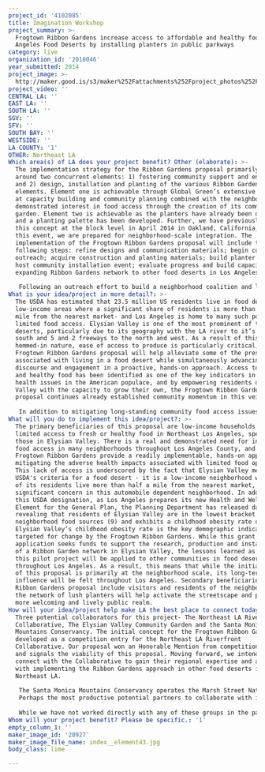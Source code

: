 ```yaml
---
project_id: '4102085'
title: Imagination Workshop
project_summary: >-
  Frogtown Ribbon Gardens increase access to affordable and healthy food in Los
  Angeles Food Deserts by installing planters in public parkways
category: live
organization_id: '2018046'
year_submitted: 2014
project_image: >-
  http://maker.good.is/s3/maker%252Fattachments%252Fproject_photos%252Fimages%252F20927%252Fdisplay%252Findex__element43.jpg=c570x385
project_video: ''
CENTRAL LA: ''
EAST LA: ''
SOUTH LA: ''
SGV: ''
SFV: ''
SOUTH BAY: ''
WESTSIDE: ''
LA COUNTY: '1'
OTHER: Northeast LA
Which area(s) of LA does your project benefit? Other (elaborate): >-
  The implementation strategy for the Ribbon Gardens proposal primarily revolves
  around two concurrent elements: 1) fostering community support and engagement
  and 2) design, installation and planting of the various Ribbon Garden
  elements. Element one is achievable through Global Green’s extensive expertise
  at capacity building and community planning combined with the neighborhood’s
  demonstrated interest in food access through the creation of its community
  garden. Element two is achievable as the planters have already been designed
  and a planting palette has been developed. Further, we have previously tested
  this concept at the block level in April 2014 in Oakland, California, and from
  this event, we are prepared for neighborhood-scale integration. The
  implementation of the Frogtown Ribbon Gardens proposal will include the
  following steps: refine designs and communication materials; begin community
  outreach; acquire construction and planting materials; build planter kits;
  host community installation event; evaluate progress and build capacity for
  expanding Ribbon Gardens network to other food deserts in Los Angeles. 
   
   Following an outreach effort to build a neighborhood coalition and leverage the strength of an existing community garden and the existing network of fruit trees distributed throughout Elysian Valley, the implementation strategy follows two paths. First, kits will be created for each planter that include lumber in pre-cut dimensions, fasteners, assembly and planting instructions so that all that is needed for assembly is a power drill. Global Green will host an installation event for community members and volunteers to assemble, install and plant these planters. The second strategy is the distribution of assembly and planting instructions in a booklet for residents to make their own planters. Each planter has been designed with ease of fabrication in mind, and as a result, all lumber cuts are either 90o or 45o, and can be performed free of charge at most hardware stores. The average parkway strip in Elysian Valley is 180 square feet, and with an average of 24 strips per block, there is nearly a basketball court’s worth of planting space each. Using a conservative .3 yield, roughly 1,300 pounds of fresh food per block per year can be produced; a significant contribution towards a healthier diet in a neighborhood lacking access to healthy foods, and assuming an average produce price of $2 per pound, a significant cost savings as well.
What is your idea/project in more detail?: >-
  The USDA has estimated that 23.5 million US residents live in food deserts-
  low-income areas where a significant share of residents is more than half a
  mile from the nearest market- and Los Angeles is home to many such pockets of
  limited food access. Elysian Valley is one of the most prominent of these food
  deserts, particularly due to its geography with the LA river to it’s east and
  south and 5 and 2 freeways to the north and west. As a result of this
  hemmed-in nature, ease of access to produce is particularly critical, and the
  Frogtown Ribbon Gardens proposal will help alleviate some of the pressures
  associated with living in a food desert while simultaneously advancing public
  discourse and engagement in a proactive, hands-on approach. Access to fresh
  and healthy food has been identified as one of the key indicators in many
  health issues in the American populace, and by empowering residents of Elysian
  Valley with the capacity to grow their own, the Frogtown Ribbon Gardens
  proposal continues already established community momentum in this vein.
   
   In addition to mitigating long-standing community food access issues in Elysian Valley, the Frogtown Ribbon Gardens serve as a neighborhood-scale pilot project for a readily implementable strategy to combat conditions found throughout Los Angeles' food deserts. The consciously designed and branded Ribbon Garden planter elements combined with the inherently community-driven nature of this effort will raise attention and advance conversation around this issue to foster complementary zoning and policy priorities by the City to further reduce the occurrence and effects of food deserts in LA. By the Fall of 2015, Los Angeles will have a neighborhood-scale pilot project demonstrating the viability of this approach. By 2050, the lessons learned from the project and the momentum gained through iterative adaptations in food deserts across the city will yield a robust network of community-driven food production and significant inroads made into the reduction of childhood obesity and other key indicators inherently tied to conditions found in food deserts.
What will you do to implement this idea/project?: >-
  The primary beneficiaries of this proposal are low-income households with
  limited access to fresh or healthy food in Northeast Los Angeles, specifically
  those in Elysian Valley. There is a real and demonstrated need for increased
  food access in many neighborhoods throughout Los Angeles County, and the
  Frogtown Ribbon Gardens provide a readily implementable, hands-on approach to
  mitigating the adverse health impacts associated with limited food options.
  This lack of access is underscored by the fact that Elysian Valley meets the
  USDA's criteria for a food desert - it is a low-income neighborhood where most
  of its residents live more than half a mile from the nearest market, a
  significant concern in this automobile dependent neighborhood. In addition to
  this USDA designation, as Los Angeles prepares its new Health and Wellness
  Element for the General Plan, the Planning Department has released data
  revealing that residents of Elysian Valley are in the lowest bracket for
  neighborhood food sources (9) and exhibits a childhood obesity rate of 28%.
  Elysian Valley’s childhood obesity rate is the key demographic indicator
  targeted for change by the Frogtown Ribbon Gardens. While this grant
  application seeks funds to support the research, production and installation
  of a Ribbon Garden network in Elysian Valley, the lessons learned as part of
  this pilot project will be applied to other communities in food deserts
  throughout Los Angeles. As a result, this means that while the initial impact
  of this proposal is primarily at the neighborhood scale, its long-term
  influence will be felt throughout Los Angeles. Secondary beneficiaries of the
  Ribbon Gardens proposal include visitors and residents of the neighborhood as
  the network of lush planters will help activate the streetscape and provide a
  more welcoming and lively public realm.
How will your idea/project help make LA the best place to connect today? In LA2050?: >-
  Three potential collaborators for this project- The Northeast LA Riverfront
  Collaborative, The Elysian Valley Community Garden and the Santa Monica
  Mountains Conservancy. The initial concept for the Frogtown Ribbon Gardens was
  developed as a competition entry for the Northeast LA Riverfront
  Collaborative. Our proposal won an Honorable Mention from competition judges
  and signals the viability of this proposal. Moving forward, we intend to
  connect with the Collaborative to gain their regional expertise and assistance
  with implementing the Ribbon Gardens approach in other food deserts in
  Northeast LA.
   
   The Santa Monica Mountains Conservancy operates the Marsh Street Nature Park, Elysian Valley Gateway Park, Steelhead Park and Oso Park- three of which are situated against the western edge of the LA River in Elysian Valley. Connecting the Ribbon Gardens to these community assets and, in turn, to the river, will help solidify their presence as important fixtures in the community which both beautify the neighborhood and provide fresh, affordable and healthy food.
   Perhaps the most productive potential partners to collaborate with in Elysian Valley are the residents that in 2010 rallied together to promote access to healthy food, and established a .25-acre community garden at the intersection of Blake Avenue and Rich Street. This community driven effort simultaneously signals a desire for access to healthy produce and a demonstrated ability to self-organize to achieve this vision - two elements critical for the successful implementation of the Frogtown Ribbon Gardens proposal. The need and demand for fresh fruit and vegetables in Elysian Valley, however, far outstrips the production capacity of its community garden.We hope that by working in conjunction with this group, Global Green can leverage their community expertise and local gardening experience to see our mutual vision for increased food access in Elysian Valley to fruition. 
   
   While we have not worked directly with any of these groups in the past, we are confident that we can reach mutually beneficial partnerships with all three to combat the effects of food scarcity in Elysian Valley. Three factors critical to the success of these proposed collaborations are 1) ensuring collaboration, not competition, 2) identifying and pooling our mutual assets to develop the best implementation approach and 3) developing strategies to continue the Ribbon Gardens network beyond the LA2050 grant.
Whom will your project benefit? Please be specific.: '1'
empty_column_1: ''
maker_image_id: '20927'
maker_image_file_name: index__element43.jpg
body_class: lime

---
```

